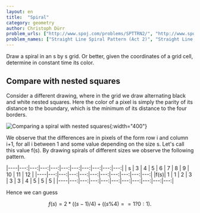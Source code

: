 ```yaml
---
layout: en
title:  "Spiral"
category: geometry
author: Christoph Dürr
problem_urls: ["http://www.spoj.com/problems/SPTTRN2/", "http://www.spoj.com/problems/SPTTRN4/"]
problem_names: ["Straight Line Spiral Pattern (Act 2)", "Straight Line Spiral Pattern (Act 4)"]
---
```


Draw a spiral in an s by s grid.  Or better, given the coordinates of a grid cell, determine in constant time its color.

## Compare with nested squares

Consider a different drawing, where in the grid we draw alternating black and white nested squares. Here the color of a pixel is simply the parity of its distance to the boundary, which is the minimum of its distance to the four borders.

![]({{site.images}}spiral.svg "Comparing a spiral with nested squares" ){:width="400"}

We observe that the differences are in pixels of the form row i and column i+1, for all i between 1 and  some value depending on the size s.  Let's call this value f(s).   By drawing spirals of different sizes we observe the following pattern.

|----|---:|---:|---:|---:|---:|---:|---:|---:|---:|---:|
|  s |  3 |  4 |  5 |  6 |  7 |  8 |  9 | 10 | 11 | 12 |
|----|---:|---:|---:|---:|---:|---:|---:|---:|---:|---:|
|f(s)|  1 |  1 |  2 |  3 |  3 |  3 |  4 |  5 |  5 |  5 |
|----|---:|---:|---:|---:|---:|---:|---:|---:|---:|---:|

Hence we can guess

$$ f(s) =  2 * ((s - 1) / 4) + ( (s \% 4)  == 1 ? 0 : 1). $$


